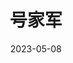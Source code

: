 ---
layout: post
title:  号家军
date:   2023-05-08
permalink: /2023/05/08
categories: essay xian-hua
---